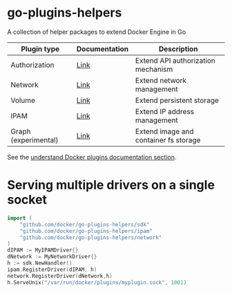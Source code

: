 # go-plugins-helpers

A collection of helper packages to extend Docker Engine in Go

 Plugin type   | Documentation | Description
 --------------|---------------|--------------------------------------------------
 Authorization | [Link](https://docs.docker.com/engine/extend/authorization/)   | Extend API authorization mechanism
 Network       | [Link](https://docs.docker.com/engine/extend/plugins_network/) | Extend network management
 Volume        | [Link](https://docs.docker.com/engine/extend/plugins_volume/)  | Extend persistent storage
 IPAM          | [Link](https://github.com/docker/libnetwork/blob/master/docs/ipam.md) | Extend IP address management
 Graph (experimental) | [Link](https://github.com/docker/docker/blob/master/experimental/plugins_graphdriver.md) | Extend image and container fs storage

See the [understand Docker plugins documentation section](https://docs.docker.com/engine/extend/plugins/).

# Serving multiple drivers on a single socket
```go
import (
    "github.com/docker/go-plugins-helpers/sdk"
    "github.com/docker/go-plugins-helpers/ipam"
    "github.com/docker/go-plugins-helpers/network"
)
dIPAM := MyIPAMDriver{}
dNetwork := MyNetworkDriver{}
h := sdk.NewHandler()
ipam.RegisterDriver(dIPAM, h)
network.RegisterDriver(dNetwork,h)
h.ServeUnix("/var/run/docker/plugins/myplugin.sock", 1001)
```
